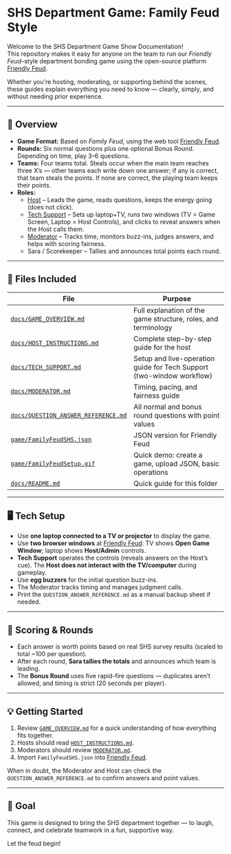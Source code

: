 # SHS Department Game: Family Feud Style

Welcome to the SHS Department Game Show Documentation!  
This repository makes it easy for anyone on the team to run our *Friendly Feud*–style department bonding game using the open-source platform [Friendly Feud](https://www.famf.app/docs/en/help).

Whether you're hosting, moderating, or supporting behind the scenes, these guides explain everything you need to know — clearly, simply, and without needing prior experience.

---

## 🧭 Overview

- **Game Format:** Based on *Family Feud*, using the web tool [Friendly Feud](https://www.famf.app).  
- **Rounds:** Six normal questions plus one optional Bonus Round. Depending on time, play 3–6 questions.  
- **Teams:** Four teams total. Steals occur when the main team reaches three X’s — other teams each write down one answer; if any is correct, that team steals the points. If none are correct, the playing team keeps their points.  
- **Roles:**
  - [Host](https://coolbass04.github.io/SHS-Family-Feud/docs/HOST_INSTRUCTIONS.md) – Leads the game, reads questions, keeps the energy going (does not click).  
  - [Tech Support](https://coolbass04.github.io/SHS-Family-Feud/docs/TECH_SUPPORT.md) – Sets up laptop+TV, runs two windows (TV = Game Screen, Laptop = Host Controls), and clicks to reveal answers when the Host calls them.  
  - [Moderator](https://coolbass04.github.io/SHS-Family-Feud/docs/MODERATOR.md) – Tracks time, monitors buzz-ins, judges answers, and helps with scoring fairness.  
  - Sara / Scorekeeper – Tallies and announces total points each round.

---

## 📂 Files Included

| File | Purpose |
|------|----------|
| [`docs/GAME_OVERVIEW.md`](https://coolbass04.github.io/SHS-Family-Feud/docs/GAME_OVERVIEW.md) | Full explanation of the game structure, roles, and terminology |
| [`docs/HOST_INSTRUCTIONS.md`](https://coolbass04.github.io/SHS-Family-Feud/docs/HOST_INSTRUCTIONS.md) | Complete step-by-step guide for the host |
| [`docs/TECH_SUPPORT.md`](https://coolbass04.github.io/SHS-Family-Feud/docs/TECH_SUPPORT.md) | Setup and live-operation guide for Tech Support (two-window workflow) |
| [`docs/MODERATOR.md`](https://coolbass04.github.io/SHS-Family-Feud/docs/MODERATOR.md) | Timing, pacing, and fairness guide |
| [`docs/QUESTION_ANSWER_REFERENCE.md`](https://coolbass04.github.io/SHS-Family-Feud/docs/QUESTION_ANSWER_REFERENCE.md) | All normal and bonus round questions with point values |
| [`game/FamilyFeudSHS.json`](https://coolbass04.github.io/SHS-Family-Feud/docs/game/FamilyFeudSHS.json) | JSON version for Friendly Feud |
| [`game/FamilyFeudSetup.gif`](https://coolbass04.github.io/SHS-Family-Feud/docs/game/FamilyFeudSetup.gif) | Quick demo: create a game, upload JSON, basic operations |
| [`docs/README.md`](https://coolbass04.github.io/SHS-Family-Feud/docs/README.md) | Quick guide for this folder |

---

## 🖥️ Tech Setup

- Use **one laptop connected to a TV or projector** to display the game.  
- Use **two browser windows** at [Friendly Feud](https://www.famf.app): TV shows **Open Game Window**; laptop shows **Host/Admin** controls.  
- **Tech Support** operates the controls (reveals answers on the Host’s cue). The **Host does not interact with the TV/computer** during gameplay.  
- Use **egg buzzers** for the initial question buzz-ins.  
- The Moderator tracks timing and manages judgment calls.  
- Print the `QUESTION_ANSWER_REFERENCE.md` as a manual backup sheet if needed.

---

## 🧾 Scoring & Rounds

- Each answer is worth points based on real SHS survey results (scaled to total ~100 per question).  
- After each round, **Sara tallies the totals** and announces which team is leading.  
- The **Bonus Round** uses five rapid-fire questions — duplicates aren’t allowed, and timing is strict (20 seconds per player).

---

## 💡 Getting Started

1. Review [`GAME_OVERVIEW.md`](https://coolbass04.github.io/SHS-Family-Feud/docs/GAME_OVERVIEW.md) for a quick understanding of how everything fits together.  
2. Hosts should read [`HOST_INSTRUCTIONS.md`](https://coolbass04.github.io/SHS-Family-Feud/docs/HOST_INSTRUCTIONS.md).  
3. Moderators should review [`MODERATOR.md`](https://coolbass04.github.io/SHS-Family-Feud/docs/MODERATOR.md).  
4. Import `FamilyFeudSHS.json` into [Friendly Feud](https://www.famf.app/new).  

When in doubt, the Moderator and Host can check the `QUESTION_ANSWER_REFERENCE.md` to confirm answers and point values.

---

## 🎉 Goal

This game is designed to bring the SHS department together — to laugh, connect, and celebrate teamwork in a fun, supportive way.

Let the feud begin!
